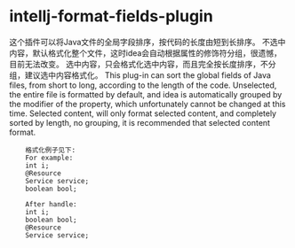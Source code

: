 # intellj-format-fields-plugin
 这个插件可以将Java文件的全局字段排序，按代码的长度由短到长排序。
        不选中内容，默认格式化整个文件，这时idea会自动根据属性的修饰符分组，很遗憾，目前无法改变。
        选中内容，只会格式化选中内容，而且完全按长度排序，不分组，建议选中内容格式化。
        This plug-in can sort the global fields of Java files, from short to long, according to the length of the code.
        Unselected, the entire file is formatted by default, and idea is automatically grouped by the modifier of the property, which unfortunately cannot be changed at this time.
        Selected content, will only format selected content, and completely sorted by length, no grouping, it is recommended that selected content format.

        格式化例子见下:
        For example:
        int i;
        @Resource
        Service service;
        boolean bool;

        After handle:
        int i;
        boolean bool;
        @Resource
        Service service;
